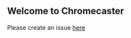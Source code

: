 ## Welcome to Chromecaster

Please create an issue [here](https://github.com/Ladekarl/ChromeCaster/issues)
